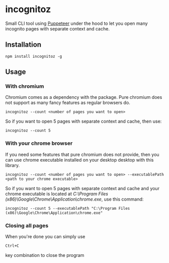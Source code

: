 # incognitoz

Small CLI tool using [Puppeteer](https://github.com/puppeteer/puppeteer) under the hood to let you open many incognito pages with separate context and cache.

## Installation

`npm install incognitoz -g`

## Usage

### With chromium

Chromium comes as a dependency with the package. Pure chromium does not support as many fancy features as regular browsers do.

`incognitoz --count <number of pages you want to open>`

So if you want to open 5 pages with separate context and cache, then use:

`incognitoz --count 5`

### With your chrome browser

If you need some features that pure chromium does not provide, then you can use chrome executable installed on your desktop desktop with this library.

`incognitoz --count <number of pages you want to open> --executablePath <path to your chrome executable>`

So if you want to open 5 pages with separate context and cache and your chrome executable is located at _C:\Program Files (x86)\Google\Chrome\Application\chrome.exe_, use this command:

`incognitoz --count 5 --executablePath "C:\Program Files (x86)\Google\Chrome\Application\chrome.exe"`

### Closing all pages

When you're done you can simply use

`Ctrl+C`

key combination to close the program
